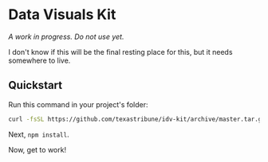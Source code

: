 # Data Visuals Kit

*A work in progress. Do not use yet.*

I don't know if this will be the final resting place for this, but it needs somewhere to live.

## Quickstart

Run this command in your project's folder:

```sh
curl -fsSL https://github.com/texastribune/idv-kit/archive/master.tar.gz | tar -xz --strip-components=1
```

Next, `npm install`.

Now, get to work!
